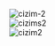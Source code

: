![cizim-2](https://user-images.githubusercontent.com/77868230/107868914-87a94080-6e99-11eb-9526-a4b5f681055e.png)  
![cizims2](https://user-images.githubusercontent.com/77868230/107869491-c5a96300-6e9f-11eb-973c-e2b8d7b96988.png)  
![cizim2](https://user-images.githubusercontent.com/77868230/107869679-a8759400-6ea1-11eb-8553-ae60073d8a31.png)

